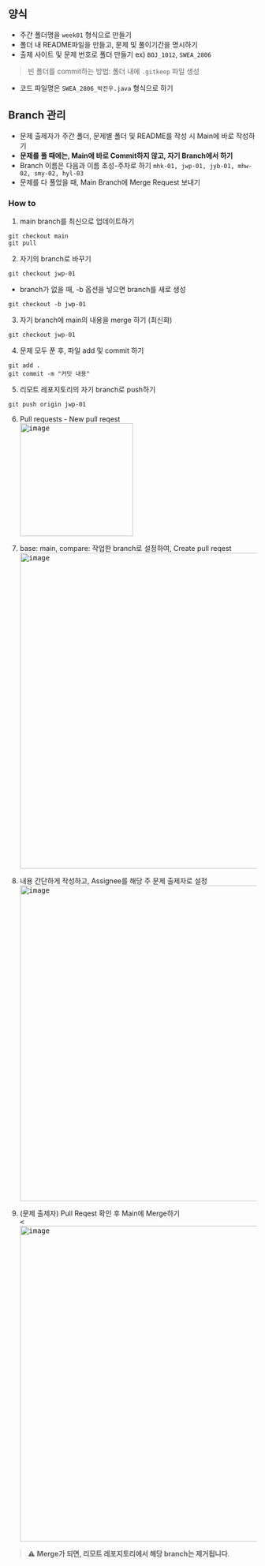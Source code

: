 ## 양식
- 주간 폴더명을 `week01` 형식으로 만들기
- 폴더 내 README파일을 만들고, 문제 및 풀이기간을 명시하기
- 출제 사이트 및 문제 번호로 폴더 만들기 ex) `BOJ_1012`, `SWEA_2806`
> 빈 폴더를 commit하는 방법: 폴더 내에 `.gitkeep` 파일 생성
- 코드 파일명은 `SWEA_2806_박진우.java` 형식으로 하기

## Branch 관리
- 문제 출제자가 주간 폴더, 문제별 폴더 및 README를 작성 시 Main에 바로 작성하기 
- **문제를 풀 때에는, Main에 바로 Commit하지 않고, 자기 Branch에서 하기**
- Branch 이름은 다음과 이름 초성-주차로 하기 `mhk-01, jwp-01, jyb-01, mhw-02, smy-02, hyl-03`
- 문제를 다 풀었을 때, Main Branch에 Merge Request 보내기

### How to

1. main branch를 최신으로 업데이트하기
```
git checkout main
git pull
```

2. 자기의 branch로 바꾸기
```
git checkout jwp-01
```
 - branch가 없을 때, -b 옵션을 넣으면 branch를 새로 생성
```
git checkout -b jwp-01
```

3. 자기 branch에 main의 내용을 merge 하기 (최신화)
```
git checkout jwp-01
```

4. 문제 모두 푼 후, 파일 add 및 commit 하기
```
git add .
git commit -m "커밋 내용"
```

5. 리모트 레포지토리의 자기 branch로 push하기
```
git push origin jwp-01
```

6. Pull requests - New pull reqest
<br><kbd><img width="229" alt="image" src="https://github.com/Jinops/ssafy-algorithm-study/assets/46846964/8a51500d-6760-4c31-814c-2f5d6159c4cc"></kbd>

7. base: main, compare: 작업한 branch로 설정하여, Create pull reqest
<br><kbd><img width="640" alt="image" src="https://github.com/Jinops/ssafy-algorithm-study/assets/46846964/6f290657-9bf5-4c6d-8130-7584f7ed23a3f"></kbd>

8. 내용 간단하게 작성하고, Assignee를 해당 주 문제 출제자로 설정
<br><kbd><img width="640" alt="image" src="https://github.com/Jinops/ssafy-algorithm-study/assets/46846964/a2606bcb-0dd0-45c2-970e-b9e665fb92e2"></kbd>

9. (문제 출제자) Pull Reqest 확인 후 Main에 Merge하기
<br><kbd><<img width="640" alt="image" src="https://github.com/Jinops/ssafy-algorithm-study/assets/46846964/71a8a8f9-948a-4b5d-8e13-9e71d1051011"></kbd>

> :warning: **Merge가 되면, 리모트 레포지토리에서 해당 branch는 제거됩니다**.





